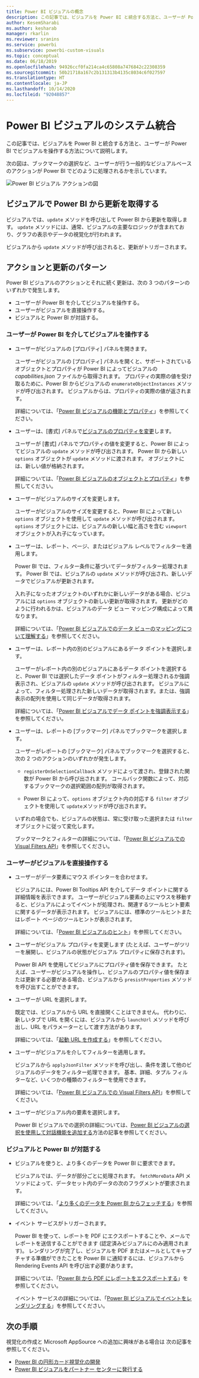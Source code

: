 ```yaml
---
title: Power BI ビジュアルの概念
description: この記事では、ビジュアルを Power BI と統合する方法と、ユーザーが Power BI でビジュアルを操作する方法について説明します。
author: KesemSharabi
ms.author: kesharab
manager: rkarlin
ms.reviewer: sranins
ms.service: powerbi
ms.subservice: powerbi-custom-visuals
ms.topic: conceptual
ms.date: 06/18/2019
ms.openlocfilehash: 94926ccf0fa214ca4c65808a7476842c22308359
ms.sourcegitcommit: 50b21718a167c2b131313b4135c8034c6f027597
ms.translationtype: HT
ms.contentlocale: ja-JP
ms.lasthandoff: 10/14/2020
ms.locfileid: "92048857"
---
```

# <a name="power-bi-visuals-system-integration"></a>Power BI ビジュアルのシステム統合

この記事では、ビジュアルを Power BI と統合する方法と、ユーザーが Power BI でビジュアルを操作する方法について説明します。 

次の図は、ブックマークの選択など、ユーザーが行う一般的なビジュアルベースのアクションが Power BI でどのように処理されるかを示しています。

![Power BI ビジュアル アクションの図](media/power-bi-visuals-concept/visual-concept.svg)

## <a name="visuals-get-updates-from-power-bi"></a>ビジュアルで Power BI から更新を取得する

ビジュアルでは、`update` メソッドを呼び出して Power BI から更新を取得します。 `update` メソッドには、通常、ビジュアルの主要なロジックが含まれており、グラフの表示やデータの視覚化が行われます。

ビジュアルから `update` メソッドが呼び出されると、更新がトリガーされます。

## <a name="action-and-update-patterns"></a>アクションと更新のパターン

Power BI ビジュアルのアクションとそれに続く更新は、次の 3 つのパターンのいずれかで発生します。

* ユーザーが Power BI を介してビジュアルを操作する。
* ユーザーがビジュアルを直接操作する。
* ビジュアルと Power BI が対話する。

### <a name="user-interacts-with-a-visual-through-power-bi"></a>ユーザーが Power BI を介してビジュアルを操作する

* ユーザーがビジュアルの [プロパティ] パネルを開きます。

    ユーザーがビジュアルの [プロパティ] パネルを開くと、サポートされているオブジェクトとプロパティが Power BI によってビジュアルの *capabilities.json* ファイルから取得されます。 プロパティの実際の値を受け取るために、Power BI からビジュアルの `enumerateObjectInstances` メソッドが呼び出されます。 ビジュアルからは、プロパティの実際の値が返されます。

    詳細については、「[Power BI ビジュアルの機能とプロパティ](capabilities.md)」を参照してください。

* ユーザーは、[書式] パネルで[ビジュアルのプロパティを変更](../../visuals/power-bi-visualization-customize-title-background-and-legend.md)します。

    ユーザーが [書式] パネルでプロパティの値を変更すると、Power BI によってビジュアルの `update` メソッドが呼び出されます。 Power BI から新しい `options` オブジェクトが `update` メソッドに渡されます。 オブジェクトには、新しい値が格納されます。

    詳細については、「[Power BI ビジュアルのオブジェクトとプロパティ](objects-properties.md)」を参照してください。

* ユーザーがビジュアルのサイズを変更します。

    ユーザーがビジュアルのサイズを変更すると、Power BI によって新しい `options` オブジェクトを使用して `update` メソッドが呼び出されます。 `options` オブジェクトには、ビジュアルの新しい幅と高さを含む `viewport` オブジェクトが入れ子になっています。

* ユーザーは、レポート、ページ、またはビジュアル レベルでフィルターを適用します。

    Power BI では、フィルター条件に基づいてデータがフィルター処理されます。 Power BI では、ビジュアルの `update` メソッドが呼び出され、新しいデータでビジュアルが更新されます。

    入れ子になったオブジェクトのいずれかに新しいデータがある場合、ビジュアルには `options` オブジェクトの新しい更新が取得されます。 更新がどのように行われるかは、ビジュアルのデータ ビュー マッピング構成によって異なります。

    詳細については、「[Power BI ビジュアルでのデータ ビューのマッピングについて理解する](dataview-mappings.md)」を参照してください。

* ユーザーは、レポート内の別のビジュアルにあるデータ ポイントを選択します。

    ユーザーがレポート内の別のビジュアルにあるデータ ポイントを選択すると、Power BI では選択したデータ ポイントがフィルター処理されるか強調表示され、ビジュアルの `update` メソッドが呼び出されます。 ビジュアルによって、フィルター処理された新しいデータが取得されます。または、強調表示の配列を使用して同じデータが取得されます。

    詳細については、「[Power BI ビジュアルでデータ ポイントを強調表示する](highlight.md)」を参照してください。

* ユーザーは、レポートの [ブックマーク] パネルでブックマークを選択します。

    ユーザーがレポートの [ブックマーク] パネルでブックマークを選択すると、次の 2 つのアクションのいずれかが発生します。

    * `registerOnSelectionCallback` メソッドによって渡され、登録された関数が Power BI から呼び出されます。 コールバック関数によって、対応するブックマークの選択範囲の配列が取得されます。

    * Power BI によって、`options` オブジェクト内の対応する `filter` オブジェクトを使用して `update`メソッドが呼び出されます。

    いずれの場合でも、ビジュアルの状態は、常に受け取った選択または `filter` オブジェクトに従って変化します。

    ブックマークとフィルターの詳細については、「[Power BI ビジュアルでの Visual Filters API](filter-api.md)」を参照してください。

### <a name="user-interacts-with-the-visual-directly"></a>ユーザーがビジュアルを直接操作する

* ユーザーがデータ要素にマウス ポインターを合わせます。

    ビジュアルには、Power BI Tooltips API を介してデータ ポイントに関する詳細情報を表示できます。 ユーザーがビジュアル要素の上にマウスを移動すると、ビジュアルによってイベントが処理され、関連するツールヒント要素に関するデータが表示されます。 ビジュアルには、標準のツールヒントまたはレポート ページのツールヒントが表示されます。

    詳細については、「[Power BI ビジュアルのヒント](add-tooltips.md)」を参照してください。

* ユーザーがビジュアル プロパティを変更します (たとえば、ユーザーがツリーを展開し、ビジュアルの状態がビジュアル プロパティに保存されます)。

    Power BI API を使用してビジュアルにプロパティ値を保存できます。 たとえば、ユーザーがビジュアルを操作し、ビジュアルのプロパティ値を保存または更新する必要がある場合、ビジュアルから `presistProperties` メソッドを呼び出すことができます。

* ユーザーが URL を選択します。

    既定では、ビジュアルから URL を直接開くことはできません。 代わりに、新しいタブで URL を開くには、ビジュアルから `launchUrl` メソッドを呼び出し、URL をパラメーターとして渡す方法があります。

    詳細については、「[起動 URL を作成する](launch-url.md)」を参照してください。

* ユーザーがビジュアルを介してフィルターを適用します。

    ビジュアルから `applyJsonFilter` メソッドを呼び出し、条件を渡して他のビジュアルのデータをフィルター処理できます。 基本、詳細、タプル フィルターなど、いくつかの種類のフィルターを使用できます。

    詳細については、「[Power BI ビジュアルでの Visual Filters API](filter-api.md)」を参照してください。

* ユーザーがビジュアル内の要素を選択します。

    Power BI ビジュアルでの選択の詳細については、[Power BI ビジュアルの選択を使用して対話機能を追加する](selection-api.md)方法の記事を参照してください。

### <a name="visual-interacts-with-power-bi"></a>ビジュアルと Power BI が対話する

* ビジュアルを使うと、より多くのデータを Power BI に要求できます。

    ビジュアルでは、データが部分ごとに処理されます。 `fetchMoreData` API メソッドによって、データセット内のデータの次のフラグメントが要求されます。

    詳細については、「[より多くのデータを Power BI からフェッチする](fetch-more-data.md)」を参照してください。

* イベント サービスがトリガーされます。

    Power BI を使って、レポートを PDF にエクスポートすることや、メールでレポートを送信することができます (認定済みビジュアルにのみ適用されます)。 レンダリングが完了し、ビジュアルを PDF またはメールとしてキャプチャする準備ができたことを Power BI に通知するには、ビジュアルから Rendering Events API を呼び出す必要があります。

    詳細については、「[Power BI から PDF にレポートをエクスポートする](../../consumer/end-user-pdf.md)」を参照してください。

    イベント サービスの詳細については、「[Power BI ビジュアルでイベントをレンダリングする](event-service.md)」を参照してください。

## <a name="next-steps"></a>次の手順

視覚化の作成と Microsoft AppSource への追加に興味がある場合は 次の記事を参照してください。

* [Power BI の円形カード視覚化の開発](./develop-circle-card.md)
* [Power BI ビジュアルをパートナー センターに発行する](office-store.md)
